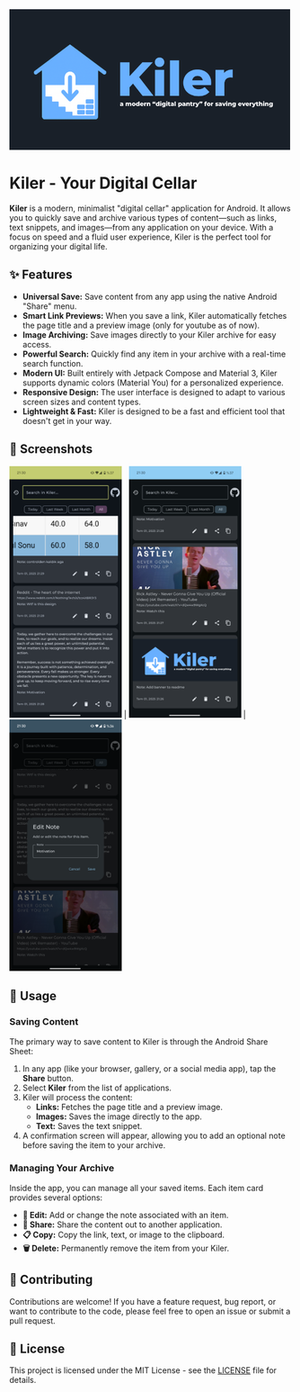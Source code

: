 <img src="./github-assets/banner.png" width="500">

# Kiler - Your Digital Cellar

**Kiler** is a modern, minimalist "digital cellar" application for Android. It allows you to quickly save and archive various types of content—such as links, text snippets, and images—from any application on your device. With a focus on speed and a fluid user experience, Kiler is the perfect tool for organizing your digital life.

## ✨ Features

*   **Universal Save:** Save content from any app using the native Android "Share" menu.
*   **Smart Link Previews:** When you save a link, Kiler automatically fetches the page title and a preview image (only for youtube as of now).
*   **Image Archiving:** Save images directly to your Kiler archive for easy access.
*   **Powerful Search:** Quickly find any item in your archive with a real-time search function.
*   **Modern UI:** Built entirely with Jetpack Compose and Material 3, Kiler supports dynamic colors (Material You) for a personalized experience.
*   **Responsive Design:** The user interface is designed to adapt to various screen sizes and content types.
*   **Lightweight & Fast:** Kiler is designed to be a fast and efficient tool that doesn't get in your way.

## 📸 Screenshots

 <img src="./github-assets/main1.png" width="200"> | <img src="./github-assets/main2.png" width="200"> | <img src="./github-assets/main3.png" width="200"> 

## 🚀 Usage

### Saving Content

The primary way to save content to Kiler is through the Android Share Sheet:

1.  In any app (like your browser, gallery, or a social media app), tap the **Share** button.
2.  Select **Kiler** from the list of applications.
3.  Kiler will process the content:
    *   **Links:** Fetches the page title and a preview image.
    *   **Images:** Saves the image directly to the app.
    *   **Text:** Saves the text snippet.
4.  A confirmation screen will appear, allowing you to add an optional note before saving the item to your archive.

### Managing Your Archive

Inside the app, you can manage all your saved items. Each item card provides several options:

-   **📝 Edit:** Add or change the note associated with an item.
-   **🔗 Share:** Share the content out to another application.
-   **📋 Copy:** Copy the link, text, or image to the clipboard.
-   **🗑️ Delete:** Permanently remove the item from your Kiler.

## 🤝 Contributing

Contributions are welcome! If you have a feature request, bug report, or want to contribute to the code, please feel free to open an issue or submit a pull request.

## 📄 License

This project is licensed under the MIT License - see the [LICENSE](LICENSE) file for details.

